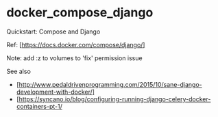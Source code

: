 # docker_compose_django
Quickstart: Compose and Django 

Ref: [https://docs.docker.com/compose/django/]

Note: add :z to volumes to 'fix' permission issue

See also
  - [http://www.pedaldrivenprogramming.com/2015/10/sane-django-development-with-docker/]
  - [https://syncano.io/blog/configuring-running-django-celery-docker-containers-pt-1/

